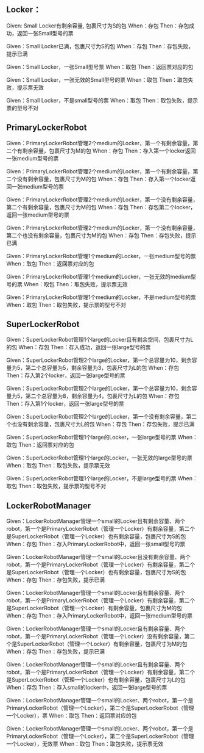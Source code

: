 ## Locker：
Given: Small Locker有剩余容量, 包裹尺寸为S的包
When：存包
Then：存包成功，返回一张Small型号的票

Given：Small Locker已满，包裹尺寸为S的包
When：存包
Then：存包失败，提示已满

Given：Small Locker，一张Small型号票
When：取包
Then：返回票对应的包

Given：Small Locker，一张无效的Small型号的票
When：取包
Then：取包失败，提示票无效

Given：Small Locker，不是small型号的票
When：取包
Then：取包失败，提示票的型号不对

## PrimaryLockerRobot
Given：PrimaryLockerRobot管理2个medium的Locker，第一个有剩余容量，第二个有剩余容量，包裹尺寸为M的包
When：存包
Then：存入第一个locker返回一张medium型号的票
 
Given：PrimaryLockerRobot管理2个medium的Locker，第一个有剩余容量，第二个没有剩余容量，包裹尺寸为M的包
When：存包
Then：存入第一个locker返回一张medium型号的票

Given：PrimaryLockerRobot管理2个medium的Locker，第一个没有剩余容量，第二个有剩余容量，包裹尺寸为M的包
When：存包
Then：存包第二个locker，返回一张medium型号的票

Given：PrimaryLockerRobot管理2个medium的Locker，第一个没有剩余容量，第二个也没有剩余容量，包裹尺寸为M的包
When：存包
Then：存包失败，提示已满

Given：PrimaryLockerRobot管理1个medium的Locker，一张medium型号的票
When：取包
Then：返回票对应的包

Given：PrimaryLockerRobot管理1个medium的Locker，一张无效的medium型号的票
When：取包
Then：取包失败，提示票无效

Given：PrimaryLockerRobot管理1个medium的Locker，不是medium型号的票
When：取包
Then：取包失败，提示票的型号不对

## SuperLockerRobot
Given：SuperLockerRobot管理1个large的Locker且有剩余空间，包裹尺寸为L的包
When：存包
Then：存入成功，返回一张large型号的票

Given：SuperLockerRobot管理2个large的Locker，第一个总容量为10，剩余容量为5，第二个总容量为5，剩余容量为3，包裹尺寸为L的包
When：存包
Then：存入第2个locker，返回一张large型号的票

Given：SuperLockerRobot管理2个large的Locker，第一个总容量为10，剩余容量为5，第二个总容量为8，剩余容量为4，包裹尺寸为L的包
When：存包
Then：存入第1个locker，返回一张large型号的票

Given：SuperLockerRobot管理2个large的Locker，第一个没有剩余容量，第二个也没有剩余容量，包裹尺寸为L的包
When：存包
Then：存包失败，提示已满

Given：SuperLockerRobot管理1个large的Locker，一张large型号的票
When：取包
Then：返回票对应的包

Given：SuperLockerRobot管理1个large的Locker，一张无效的large型号的票
When：取包
Then：取包失败，提示票无效

Given：SuperLockerRobot管理1个large的Locker，不是large型号的票
When：取包
Then：取包失败，提示票的型号不对

## LockerRobotManager
Given：LockerRobotManager管理一个small的Locker且有剩余容量、两个robot，第一个是PrimaryLockerRobot（管理一个Locker）有剩余容量，第二个是SuperLockerRobot（管理一个Locker）也有剩余容量，包裹尺寸为S的包
When：存包
Then：存入PrimaryLockerRobot中，返回一张small型号的票

Given：LockerRobotManager管理一个small的Locker且没有剩余容量、两个robot，第一个是PrimaryLockerRobot（管理一个Locker）有剩余容量，第二个是SuperLockerRobot（管理一个Locker）也有剩余容量，包裹尺寸为S的包
When：存包
Then：存包失败，提示已满

Given：LockerRobotManager管理一个small的Locker且有剩余容量、两个robot，第一个是PrimaryLockerRobot（管理一个Locker）有剩余容量，第二个是SuperLockerRobot（管理一个Locker）有剩余容量，包裹尺寸为M的包
When：存包
Then：存入PrimaryLockerRobot中，返回一张medium型号的票

Given：LockerRobotManager管理一个small的Locker且有剩余容量、两个robot，第一个是PrimaryLockerRobot（管理一个Locker）没有剩余容量，第二个是SuperLockerRobot（管理一个Locker）有剩余容量，包裹尺寸为M的包
When：存包
Then：存包失败，提示已满

Given：LockerRobotManager管理一个small的Locker且有剩余容量、两个robot，第一个是PrimaryLockerRobot（管理一个Locker）有剩余容量，第二个是SuperLockerRobot（管理一个Locker）也有剩余容量，包裹尺寸为L的包
When：存包
Then：存入small的locker中，返回一张large型号的票

Given：LockerRobotManager管理一个small的Locker、两个robot，第一个是PrimaryLockerRobot（管理一个Locker），第二个是SuperLockerRobot（管理一个Locker），票
When：取包
Then：返回票对应的包

Given：LockerRobotManager管理一个small的Locker、两个robot，第一个是PrimaryLockerRobot（管理一个Locker），第二个是SuperLockerRobot（管理一个Locker），无效票
When：取包
Then：取包失败，提示票无效
